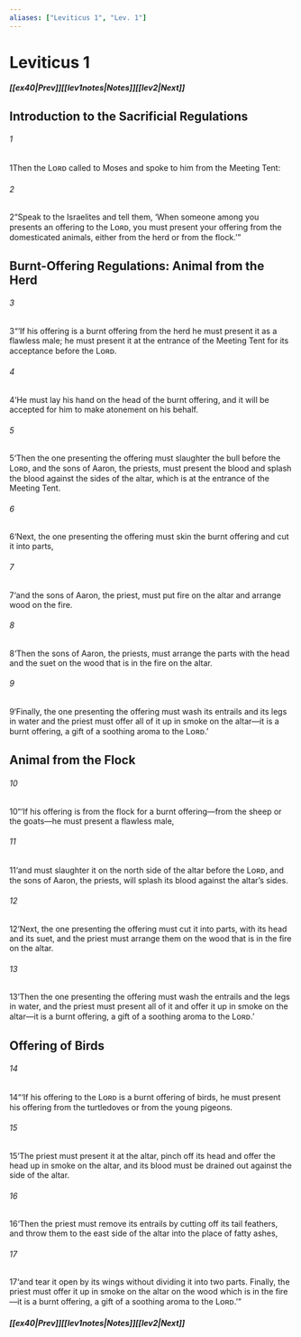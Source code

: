 ```yaml
---
aliases: ["Leviticus 1", "Lev. 1"]
---
```

# Leviticus 1
##### <span class=arrow-left></span>[[ex40|Prev]]<span class=navigation-separator></span>[[lev1notes|Notes]]<span class=navigation-separator></span>[[lev2|Next]]<span class=arrow-right></span>
## Introduction to the Sacrificial Regulations
###### 1
<span class=verse-first>1</span>Then the Lᴏʀᴅ called to Moses and spoke to him from the Meeting Tent:
###### 2
<span class=verse-body>2</span>“Speak to the Israelites and tell them, ‘When someone among you presents an offering to the Lᴏʀᴅ, you must present your offering from the domesticated animals, either from the herd or from the flock.’”
## Burnt-Offering Regulations: Animal from the Herd
###### 3
<span class=verse-body>3</span>“‘If his offering is a burnt offering from the herd he must present it as a flawless male; he must present it at the entrance of the Meeting Tent for its acceptance before the Lᴏʀᴅ.
###### 4
<span class=verse-body>4</span>‘He must lay his hand on the head of the burnt offering, and it will be accepted for him to make atonement on his behalf.
###### 5
<span class=verse-body>5</span>‘Then the one presenting the offering must slaughter the bull before the Lᴏʀᴅ, and the sons of Aaron, the priests, must present the blood and splash the blood against the sides of the altar, which is at the entrance of the Meeting Tent.
###### 6
<span class=verse-body>6</span>‘Next, the one presenting the offering must skin the burnt offering and cut it into parts,
###### 7
<span class=verse-body>7</span>‘and the sons of Aaron, the priest, must put fire on the altar and arrange wood on the fire.
###### 8
<span class=verse-body>8</span>‘Then the sons of Aaron, the priests, must arrange the parts with the head and the suet on the wood that is in the fire on the altar.
###### 9
<span class=verse-body>9</span>‘Finally, the one presenting the offering must wash its entrails and its legs in water and the priest must offer all of it up in smoke on the altar—it is a burnt offering, a gift of a soothing aroma to the Lᴏʀᴅ.’
## Animal from the Flock
###### 10
<span class=verse-first>10</span>“‘If his offering is from the flock for a burnt offering—from the sheep or the goats—he must present a flawless male,
###### 11
<span class=verse-body>11</span>‘and must slaughter it on the north side of the altar before the Lᴏʀᴅ, and the sons of Aaron, the priests, will splash its blood against the altar’s sides.
###### 12
<span class=verse-body>12</span>‘Next, the one presenting the offering must cut it into parts, with its head and its suet, and the priest must arrange them on the wood that is in the fire on the altar.
###### 13
<span class=verse-body>13</span>‘Then the one presenting the offering must wash the entrails and the legs in water, and the priest must present all of it and offer it up in smoke on the altar—it is a burnt offering, a gift of a soothing aroma to the Lᴏʀᴅ.’
## Offering of Birds
###### 14
<span class=verse-first>14</span>“‘If his offering to the Lᴏʀᴅ is a burnt offering of birds, he must present his offering from the turtledoves or from the young pigeons.
###### 15
<span class=verse-body>15</span>‘The priest must present it at the altar, pinch off its head and offer the head up in smoke on the altar, and its blood must be drained out against the side of the altar.
###### 16
<span class=verse-body>16</span>‘Then the priest must remove its entrails by cutting off its tail feathers, and throw them to the east side of the altar into the place of fatty ashes,
###### 17
<span class=verse-body>17</span>‘and tear it open by its wings without dividing it into two parts. Finally, the priest must offer it up in smoke on the altar on the wood which is in the fire—it is a burnt offering, a gift of a soothing aroma to the Lᴏʀᴅ.’”
##### <span class=arrow-left></span>[[ex40|Prev]]<span class=navigation-separator></span>[[lev1notes|Notes]]<span class=navigation-separator></span>[[lev2|Next]]<span class=arrow-right></span>